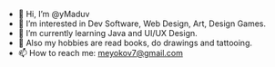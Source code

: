 - 👋 Hi, I’m @yMaduv
- 👀 I’m interested in Dev Software, Web Design, Art, Design Games.
- 🌱 I’m currently learning Java and UI/UX Design.
- 💞️ Also my hobbies are read books, do drawings and tattooing.
- 📫 How to reach me: meyokov7@gmail.com

<!---
yMaduv/yMaduv is a ✨ special ✨ repository because its `README.md` (this file) appears on your GitHub profile.
You can click the Preview link to take a look at your changes.
--->
